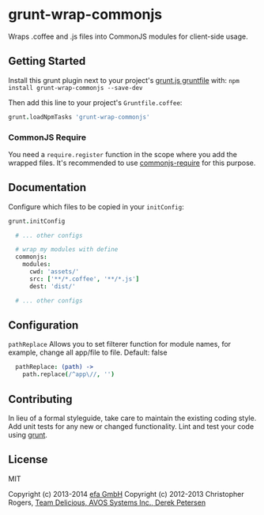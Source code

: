 # grunt-wrap-commonjs

Wraps .coffee and .js files into CommonJS modules for client-side usage.

## Getting Started
Install this grunt plugin next to your project's [grunt.js gruntfile][getting_started] with: ``npm install grunt-wrap-commonjs --save-dev``

Then add this line to your project's ``Gruntfile.coffee``:

```coffeescript
grunt.loadNpmTasks 'grunt-wrap-commonjs'
```

[grunt]: https://github.com/gruntjs/grunt
[getting_started]: https://github.com/gruntjs/grunt/wiki/Getting-started

### CommonJS Require

You need a `require.register` function in the scope where you add the wrapped files. It's recommended to use [commonjs-require](https://github.com/efacilitation/commonjs-require) for this purpose.


## Documentation
Configure which files to be copied in your `initConfig`:

```coffeescript
grunt.initConfig

  # ... other configs

  # wrap my modules with define
  commonjs:
    modules:
      cwd: 'assets/'
      src: ['**/*.coffee', '**/*.js']
      dest: 'dist/'

  # ... other configs
```

## Configuration

`pathReplace` Allows you to set filterer function for module names, for example, change all app/file to file. Default: false

```coffeescript
  pathReplace: (path) ->
    path.replace(/^app\//, '')
```

## Contributing
In lieu of a formal styleguide, take care to maintain the existing coding style. Add unit tests for any new or changed functionality. Lint and test your code using [grunt][grunt].

## License

MIT

Copyright (c) 2013-2014 [efa GmbH](https://github.com/efacilitation)
Copyright (c) 2012-2013 Christopher Rogers, [Team Delicious, AVOS Systems Inc., Derek Petersen](https://github.com/tuxracer/grunt-commonjs-coffee)
